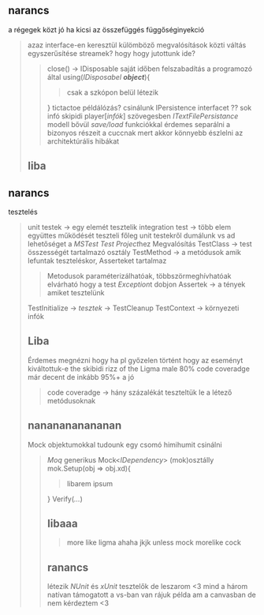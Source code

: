 ## narancs
a régegek közt jó ha kicsi az összefüggés
függőséginyekció
>azaz interface-en keresztül külömböző megvalósítások közti váltás egyszerűsítése
>streamek? hogy hogy jutottunk ide?
>> close() -> IDisposable
>> saját időben felszabadítás a programozó által
>> using(*IDisposabel* ***object***){
>>> csak a szkópon belül létezik
>>
>> }
>> tictactoe példálózás?
>> csinálunk IPersistence interfacet
>> ??
>> sok infó
>> skipidi
>> player\[*infók*\]
>> szövegesben *ITextFilePersistance*
>> modell bővül *save/load* funkciókkal
>érdemes separálni a bizonyos részeit a cuccnak mert akkor könnyebb észlelni az architektúrális hibákat
>## liba
## narancs
tesztelés
>unit testek -> egy elemét tesztelik
>integration test -> több elem együttes működését teszteli
>főleg unit testekről dumálunk
>vs ad lehetőséget a *MSTest Test Project*hez
>Megvalósítás
>TestClass -> test összességét tartalmazó osztály
>TestMethod -> a metódusok amik lefuntak teszteléskor, Asserteket tartalmaz
>>Metodusok paraméterizálhatóak, többszörmeghívhatóak
>>elvárható hogy a test *Exception*t dobjon
>>Assertek -> a tények amiket tesztelünk
>
>TestInitialize -> *tesztek* -> TestCleanup
>TestContext -> környezeti infók
>
>## Liba
>Érdemes megnézni hogy ha pl győzelen történt hogy az eseményt kiváltottuk-e
>the skibidi rizz of the Ligma male
>80% code coveradge már decent de inkább 95%+ a jó
>>code coveradge -> hány százalékát teszteltük le a létező metódusoknak
>
>## nananananananan
>Mock objektumokkal tudounk egy csomó himihumit csinálni
>>*Moq*
>>generikus Mock\<*IDependency*\> (mok)osztálly
>>mok.Setup(obj => obj.xd){
>>>libarem ipsum
>>
>>
>>}
>>Verify(*...*)
>>## libaaa
>>>more like
>>>ligma
>>>ahaha
>>>jkjk
>>>unless
>>>mock
>>>morelike
>>>cock
>>>
>>
>>## ranancs
>>létezik *NUnit* és *xUnit* tesztelők
>>de leszarom <3
>>mind a három natívan támogatott a vs-ban
>>van rájuk példa am a canvasban
>>de nem kérdeztem <3
>>
>>

